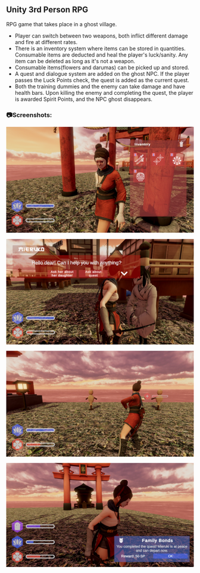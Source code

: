 ## Unity 3rd Person RPG

RPG game that takes place in a ghost village.

* Player can switch between two weapons, both inflict different damage and fire at different rates.
* There is an inventory system where items can be stored in quantities. Consumable items are deducted and heal the player's luck/sanity. Any item can be deleted as long as it's not a weapon.
* Consumable items(flowers and darumas) can be picked up and stored.
* A quest and dialogue system are added on the ghost NPC. If the player passes the Luck Points check, the quest is added as the current quest.
* Both the training dummies and the enemy can take damage and have health bars. Upon killing the enemy and completing the quest, the player is awarded Spirit Points, and the NPC ghost disappears.


### 📷Screenshots:

![game screenshot](/screenshots/screenshot1.png "Ghost Village")

![game screenshot](/screenshots/screenshot2.png "Ghost Village")

![game screenshot](/screenshots/screenshot3.png "Ghost Village")

![game screenshot](/screenshots/screenshot4.png "Ghost Village")
